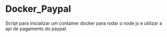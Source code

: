 # Docker_Paypal
Script para inicializar um container docker para rodar o node js e utilizar a api de pagamento do paypal.
